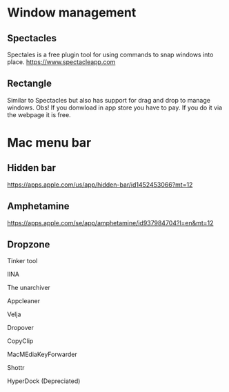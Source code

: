 # Window management
## Spectacles
Spectales is a free plugin tool for using commands to snap windows into place. 
https://www.spectacleapp.com
## Rectangle
Similar to Spectacles but also has support for drag and drop to manage windows. Obs! If you donwload in app store you have to pay. If you do it via the webpage it is free. 

# Mac menu bar
## Hidden bar
https://apps.apple.com/us/app/hidden-bar/id1452453066?mt=12

## Amphetamine
https://apps.apple.com/se/app/amphetamine/id937984704?l=en&mt=12

## Dropzone


Tinker tool

IINA

The unarchiver

Appcleaner

Velja

Dropover

CopyClip


MacMEdiaKeyForwarder


Shottr


HyperDock (Depreciated)